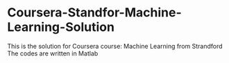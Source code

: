 # Coursera-Standfor-Machine-Learning-Solution
This is the solution for Coursera course: Machine Learning from Strandford
The codes are written in Matlab
